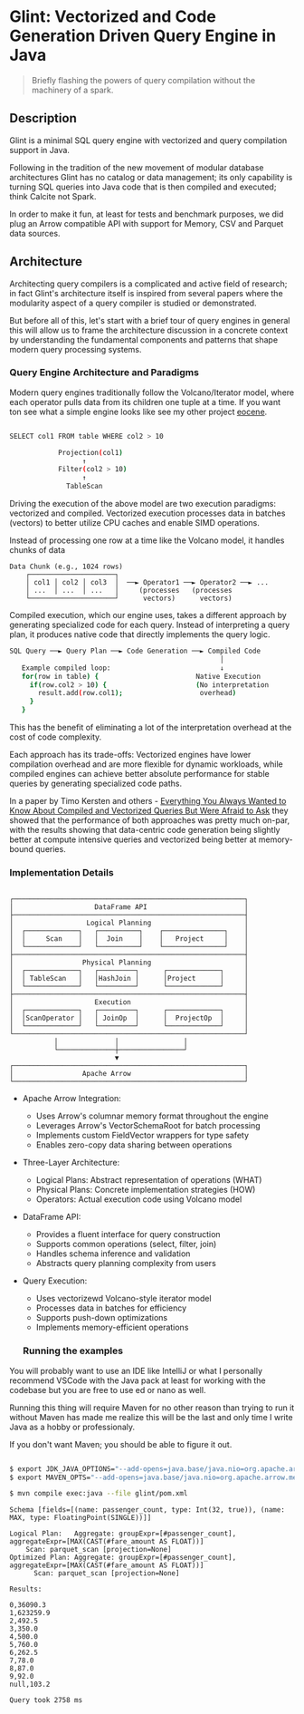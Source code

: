 # Glint: Vectorized and Code Generation Driven Query Engine in Java

> Briefly flashing the powers of query compilation without the machinery of a spark.

## Description

Glint is a minimal SQL query engine with vectorized and query compilation support in Java.

Following in the tradition of the new movement of modular database architectures
Glint has no catalog or data management; its only capability is turning SQL queries
into Java code that is then compiled and executed; think Calcite not Spark.

In order to make it fun, at least for tests and benchmark purposes, we did plug
an Arrow compatible API with support for Memory, CSV and Parquet data sources.

## Architecture

Architecting query compilers is a complicated and active field of research; in fact
Glint's architecture itself is inspired from several papers where the modularity
aspect of a query compiler is studied or demonstrated.

But before all of this, let's start with a brief tour of query engines in general this
will allow us to frame the architecture discussion in a concrete context by understanding
the fundamental components and patterns that shape modern query processing systems.

### Query Engine Architecture and Paradigms

Modern query engines traditionally follow the Volcano/Iterator model, where each operator
pulls data from its children one tuple at a time. If you want ton see what a simple
engine looks like see my other project [eocene](https://github.com/clflushopt/eocene).

```sh

SELECT col1 FROM table WHERE col2 > 10

            Projection(col1)
                  ↑
            Filter(col2 > 10)
                  ↑
              TableScan
```

Driving the execution of the above model are two execution paradigms: vectorized and compiled.
Vectorized execution processes data in batches (vectors) to better utilize CPU caches and
enable SIMD operations.

Instead of processing one row at a time like the Volcano model, it handles chunks of data

```
Data Chunk (e.g., 1024 rows)
    ┌─────────────────────┐
    │ col1 │ col2 │ col3  │  ──► Operator1 ──► Operator2 ──► ...
    │ ...  │ ...  │ ...   │     (processes   (processes
    └─────────────────────┘      vectors)      vectors)
```

Compiled execution, which our engine uses, takes a different approach by generating specialized
code for each query. Instead of interpreting a query plan, it produces native code that directly
implements the query logic.

```sh
SQL Query ──► Query Plan ──► Code Generation ──► Compiled Code
                                                    │
   Example compiled loop:                           ↓
   for(row in table) {                        Native Execution
     if(row.col2 > 10) {                      (No interpretation
       result.add(row.col1);                   overhead)
     }
   }
```

This has the benefit of eliminating a lot of the interpretation overhead at the cost of code
complexity.

Each approach has its trade-offs: Vectorized engines have lower compilation overhead and are
more flexible for dynamic workloads, while compiled engines can achieve better absolute performance
for stable queries by generating specialized code paths.

In a paper by Timo Kersten and others - [Everything You Always Wanted to Know About Compiled and Vectorized Queries But Were Afraid to Ask](https://www.vldb.org/pvldb/vol11/p2209-kersten.pdf) they showed that the performance of
both approaches was pretty much on-par, with the results showing that data-centric code generation
being slightly better at compute intensive queries and vectorized being better at memory-bound
queries.

### Implementation Details

```

┌─────────────────────────────────────────────────────────┐
│                    DataFrame API                        │
├─────────────────────────────────────────────────────────┤
│                  Logical Planning                       │
│  ┌─────────────┐   ┌──────────┐    ┌───────────────┐    │
│  │     Scan    │   │  Join    │    │   Project     │    │
│  └─────────────┘   └──────────┘    └───────────────┘    │
├─────────────────────────────────────────────────────────┤
│                 Physical Planning                       │
│  ┌─────────────┐   ┌─────────┐      ┌─────────────┐     │
│  │ TableScan   │   │HashJoin │      │Project      │     │
│  └─────────────┘   └─────────┘      └─────────────┘     │
├─────────────────────────────────────────────────────────┤
│                    Execution                            │
│  ┌─────────────┐   ┌─────────┐      ┌─────────────┐     │
│  │ScanOperator │   │ JoinOp  │      │  ProjectOp  │     │
│  └─────────────┘   └─────────┘      └─────────────┘     │
└─────────────────────────────────────────────────────────┘
           │              │                │
           └──────────────┼────────────────┘
                          ▼
┌─────────────────────────────────────────────────────────┐
│                 Apache Arrow                            │
└─────────────────────────────────────────────────────────┘

```

- Apache Arrow Integration:
  - Uses Arrow's columnar memory format throughout the engine
  - Leverages Arrow's VectorSchemaRoot for batch processing
  - Implements custom FieldVector wrappers for type safety
  - Enables zero-copy data sharing between operations

- Three-Layer Architecture:
  - Logical Plans: Abstract representation of operations (WHAT)
  - Physical Plans: Concrete implementation strategies (HOW)
  - Operators: Actual execution code using Volcano model

- DataFrame API:
  - Provides a fluent interface for query construction
  - Supports common operations (select, filter, join)
  - Handles schema inference and validation
  - Abstracts query planning complexity from users

- Query Execution:
  - Uses vectorizewd Volcano-style iterator model
  - Processes data in batches for efficiency
  - Supports push-down optimizations
  - Implements memory-efficient operations

  ### Running the examples

You will probably want to use an IDE like IntelliJ or what I personally recommend VSCode with the
Java pack at least for working with the codebase but you are free to use ed or nano as well.

Running this thing will require Maven for no other reason than trying to run it without Maven
has made me realize this will be the last and only time I write Java as a hobby or professionaly.

If you don't want Maven; you should be able to figure it out.

```sh

$ export JDK_JAVA_OPTIONS="--add-opens=java.base/java.nio=org.apache.arrow.memory.core,ALL-UNNAMED"
$ export MAVEN_OPTS="--add-opens=java.base/java.nio=org.apache.arrow.memory.core,ALL-UNNAMED"

$ mvn compile exec:java --file glint/pom.xml
```

```
Schema [fields=[(name: passenger_count, type: Int(32, true)), (name: MAX, type: FloatingPoint(SINGLE))]]

Logical Plan:   Aggregate: groupExpr=[#passenger_count], aggregateExpr=[MAX(CAST(#fare_amount AS FLOAT))]
    Scan: parquet_scan [projection=None]
Optimized Plan: Aggregate: groupExpr=[#passenger_count], aggregateExpr=[MAX(CAST(#fare_amount AS FLOAT))]
      Scan: parquet_scan [projection=None]

Results:

0,36090.3
1,623259.9
2,492.5
3,350.0
4,500.0
5,760.0
6,262.5
7,78.0
8,87.0
9,92.0
null,103.2

Query took 2758 ms
```